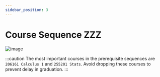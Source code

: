 ```yaml
---
sidebar_position: 3
---
```


# Course Sequence ZZZ

![image](/files/undergrad_en/course_chart.png)

:::caution
The most important courses in the prerequisite sequences are `206161 Calculus 1` and `255201 Stats`. Avoid dropping these courses to prevent delay in graduation.
:::
